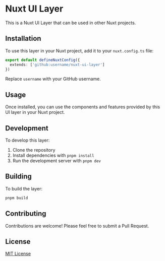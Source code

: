 # Nuxt UI Layer

This is a Nuxt UI Layer that can be used in other Nuxt projects.

## Installation

To use this layer in your Nuxt project, add it to your `nuxt.config.ts` file:

```typescript
export default defineNuxtConfig({
  extends: ['github:username/nuxt-ui-layer']
})
```

Replace `username` with your GitHub username.

## Usage

Once installed, you can use the components and features provided by this UI layer in your Nuxt project.

## Development

To develop this layer:

1. Clone the repository
2. Install dependencies with `pnpm install`
3. Run the development server with `pnpm dev`

## Building

To build the layer:

```bash
pnpm build
```

## Contributing

Contributions are welcome! Please feel free to submit a Pull Request.

## License

[MIT License](LICENSE)
